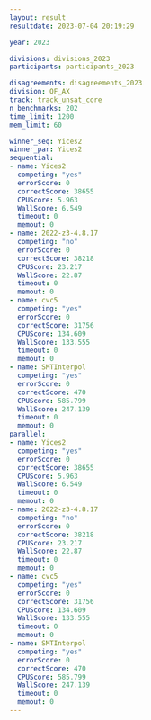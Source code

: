 ```yaml
---
layout: result
resultdate: 2023-07-04 20:19:29

year: 2023

divisions: divisions_2023
participants: participants_2023

disagreements: disagreements_2023
division: QF_AX
track: track_unsat_core
n_benchmarks: 202
time_limit: 1200
mem_limit: 60

winner_seq: Yices2
winner_par: Yices2
sequential:
- name: Yices2
  competing: "yes"
  errorScore: 0
  correctScore: 38655
  CPUScore: 5.963
  WallScore: 6.549
  timeout: 0
  memout: 0
- name: 2022-z3-4.8.17
  competing: "no"
  errorScore: 0
  correctScore: 38218
  CPUScore: 23.217
  WallScore: 22.87
  timeout: 0
  memout: 0
- name: cvc5
  competing: "yes"
  errorScore: 0
  correctScore: 31756
  CPUScore: 134.609
  WallScore: 133.555
  timeout: 0
  memout: 0
- name: SMTInterpol
  competing: "yes"
  errorScore: 0
  correctScore: 470
  CPUScore: 585.799
  WallScore: 247.139
  timeout: 0
  memout: 0
parallel:
- name: Yices2
  competing: "yes"
  errorScore: 0
  correctScore: 38655
  CPUScore: 5.963
  WallScore: 6.549
  timeout: 0
  memout: 0
- name: 2022-z3-4.8.17
  competing: "no"
  errorScore: 0
  correctScore: 38218
  CPUScore: 23.217
  WallScore: 22.87
  timeout: 0
  memout: 0
- name: cvc5
  competing: "yes"
  errorScore: 0
  correctScore: 31756
  CPUScore: 134.609
  WallScore: 133.555
  timeout: 0
  memout: 0
- name: SMTInterpol
  competing: "yes"
  errorScore: 0
  correctScore: 470
  CPUScore: 585.799
  WallScore: 247.139
  timeout: 0
  memout: 0
---
```

